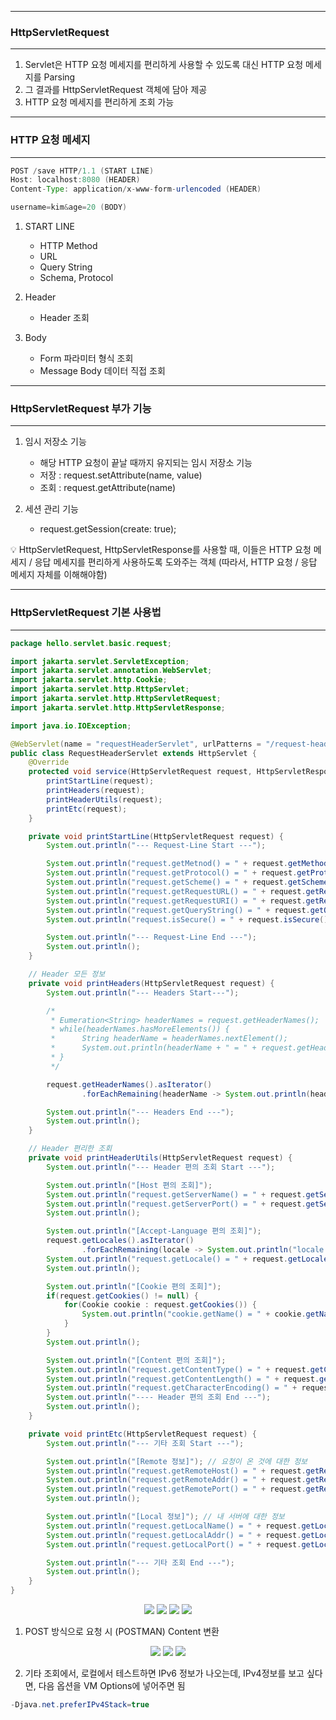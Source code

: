 -----
### HttpServletRequest
-----
1. Servlet은 HTTP 요청 메세지를 편리하게 사용할 수 있도록 대신 HTTP 요청 메세지를 Parsing
2. 그 결과를 HttpServletRequest 객체에 담아 제공
3. HTTP 요청 메세지를 편리하게 조회 가능

-----
### HTTP 요청 메세지
------
```java
POST /save HTTP/1.1 (START LINE)
Host: localhost:8080 (HEADER)
Content-Type: application/x-www-form-urlencoded (HEADER)

username=kim&age=20 (BODY)
```

1. START LINE
   - HTTP Method
   - URL
   - Query String
   - Schema, Protocol

2. Header
   - Header 조회

3. Body
   - Form 파라미터 형식 조회
   - Message Body 데이터 직접 조회

-----
### HttpServletRequest 부가 기능
-----
1. 임시 저장소 기능
   - 해당 HTTP 요청이 끝날 때까지 유지되는 임시 저장소 기능
   - 저장 : request.setAttribute(name, value)
   - 조회 : request.getAttribute(name)

2. 세션 관리 기능
   - request.getSession(create: true);

💡 HttpServletRequest, HttpServletResponse를 사용할 때, 이들은 HTTP 요청 메세지 / 응답 메세지를 편리하게 사용하도록 도와주는 객체 (따라서, HTTP 요청 / 응답 메세지 자체를 이해해야함)

-----
### HttpServletRequest 기본 사용법
-----
```java
package hello.servlet.basic.request;

import jakarta.servlet.ServletException;
import jakarta.servlet.annotation.WebServlet;
import jakarta.servlet.http.Cookie;
import jakarta.servlet.http.HttpServlet;
import jakarta.servlet.http.HttpServletRequest;
import jakarta.servlet.http.HttpServletResponse;

import java.io.IOException;

@WebServlet(name = "requestHeaderServlet", urlPatterns = "/request-header")
public class RequestHeaderServlet extends HttpServlet {
    @Override
    protected void service(HttpServletRequest request, HttpServletResponse response) throws ServletException, IOException {
        printStartLine(request);
        printHeaders(request);
        printHeaderUtils(request);
        printEtc(request);
    }

    private void printStartLine(HttpServletRequest request) {
        System.out.println("--- Request-Line Start ---");

        System.out.println("request.getMetnod() = " + request.getMethod()); // GET
        System.out.println("request.getProtocol() = " + request.getProtocol()); // HTTP/1.1
        System.out.println("request.getScheme() = " + request.getScheme()); // HTTP
        System.out.println("request.getRequestURL() = " + request.getRequestURL()); // http://localhost:9090/request-header
        System.out.println("request.getRequestURI() = " + request.getRequestURI()); // /request-header
        System.out.println("request.getQueryString() = " + request.getQueryString()); // username=hi
        System.out.println("request.isSecure() = " + request.isSecure()); // https 사용 유무

        System.out.println("--- Request-Line End ---");
        System.out.println();
    }

    // Header 모든 정보
    private void printHeaders(HttpServletRequest request) {
        System.out.println("--- Headers Start---");

        /*
         * Eumeration<String> headerNames = request.getHeaderNames();
         * while(headerNames.hasMoreElements()) {
         *      String headerName = headerNames.nextElement();
         *      System.out.println(headerName + " = " + request.getHeader(headerName));
         * }
         */

        request.getHeaderNames().asIterator()
                .forEachRemaining(headerName -> System.out.println(headerName + " = " + request.getHeader(headerName)));

        System.out.println("--- Headers End ---");
        System.out.println();
    }

    // Header 편리한 조회
    private void printHeaderUtils(HttpServletRequest request) {
        System.out.println("--- Header 편의 조회 Start ---");

        System.out.println("[Host 편의 조회]");
        System.out.println("request.getServerName() = " + request.getServerName()); // Host Header
        System.out.println("request.getServerPort() = " + request.getServerPort()); // Host Header
        System.out.println();

        System.out.println("[Accept-Language 편의 조회]");
        request.getLocales().asIterator()
                .forEachRemaining(locale -> System.out.println("locale = " + locale));
        System.out.println("request.getLocale() = " + request.getLocale()); // 가장 높은 우선 순위 locale
        System.out.println();

        System.out.println("[Cookie 편의 조회]");
        if(request.getCookies() != null) {
            for(Cookie cookie : request.getCookies()) {
                System.out.println("cookie.getName() = " + cookie.getName());
            }
        }
        System.out.println();

        System.out.println("[Content 편의 조회]");
        System.out.println("request.getContentType() = " + request.getContentType());
        System.out.println("request.getContentLength() = " + request.getContentLength());
        System.out.println("request.getCharacterEncoding() = " + request.getCharacterEncoding());
        System.out.println("---- Header 편의 조회 End ---");
        System.out.println();
    }

    private void printEtc(HttpServletRequest request) {
        System.out.println("--- 기타 조회 Start ---");

        System.out.println("[Remote 정보]"); // 요청이 온 것에 대한 정보
        System.out.println("request.getRemoteHost() = " + request.getRemoteHost());
        System.out.println("request.getRemoteAddr() = " + request.getRemoteAddr());
        System.out.println("request.getRemotePort() = " + request.getRemotePort());
        System.out.println();

        System.out.println("[Local 정보]"); // 내 서버에 대한 정보
        System.out.println("request.getLocalName() = " + request.getLocalName());
        System.out.println("request.getLocalAddr() = " + request.getLocalAddr());
        System.out.println("request.getLocalPort() = " + request.getLocalPort());

        System.out.println("--- 기타 조회 End ---");
        System.out.println();
    }
}
```
<div align="center">
<img src="https://github.com/sooyounghan/Spring/assets/34672301/81566e7f-ac4d-4e15-82e8-df89bf5ef622">
<img src="https://github.com/sooyounghan/Spring/assets/34672301/758a0b8d-ee2e-4563-a0fb-cbde6b770297">
<img src="https://github.com/sooyounghan/Spring/assets/34672301/1b8429c3-0859-40aa-b038-9dbf3baabb8c">
<img src="https://github.com/sooyounghan/Spring/assets/34672301/44253e0e-b4f3-411e-9bc5-bb09ff870887">
</div>

1. POST 방식으로 요청 시 (POSTMAN) Content 변환
<div align="center">
<img src="https://github.com/sooyounghan/Spring/assets/34672301/06c0e212-5a88-4b38-b2d7-827e6e1fd33c">
<img src="https://github.com/sooyounghan/Spring/assets/34672301/9aa09a28-697a-423a-89b0-033d7a9e8b31">
<img src="https://github.com/sooyounghan/Spring/assets/34672301/a5f2f549-8333-4aa4-b612-82ea26bb780a">
</div>

2. 기타 조회에서, 로컬에서 테스트하면 IPv6 정보가 나오는데, IPv4정보를 보고 싶다면, 다음 옵션을 VM Options에 넣어주면 됨
```java
-Djava.net.preferIPv4Stack=true
```
